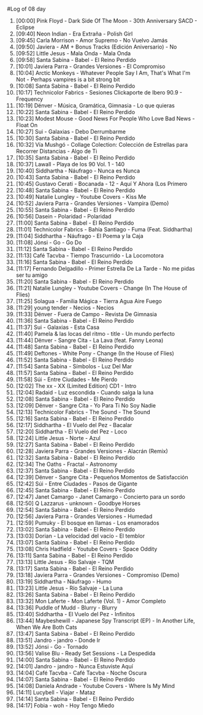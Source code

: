 #Log of 08 day

1. [00:00] Pink Floyd - Dark Side Of The Moon - 30th Anniversary SACD - Eclipse
1. [09:40] Neon Indian - Era Extraña - Polish Girl
1. [09:45] Carla Morrison - Amor Supremo - No Vuelvo Jamás
1. [09:50] Javiera - AM + Bonus Tracks (Edición Aniversario) - No
1. [09:52] Little Jesus - Mala Onda - Mala Onda
1. [09:58] Santa Sabina - Babel - El Reino Perdido
1. [10:01] Javiera Parra - Grandes Versiones - El Compromiso
1. [10:04] Arctic Monkeys - Whatever People Say I Am, That's What I'm Not - Perhaps vampires is a bit strong bit
1. [10:08] Santa Sabina - Babel - El Reino Perdido
1. [10:17] Technicolor Fabrics - Sesiones Clickaporte de Ibero 90.9 - Frequency
1. [10:19] Dënver - Música, Gramática, Gimnasia - Lo que quieras
1. [10:22] Santa Sabina - Babel - El Reino Perdido
1. [10:23] Modest Mouse - Good News For People Who Love Bad News - Float On
1. [10:27] Sui - Galaxias - Debo Derrumbarme
1. [10:30] Santa Sabina - Babel - El Reino Perdido
1. [10:32] Vía Mushgó - Collage Colection: Colección de Estrellas para Recorrer Distancias - Algo de Ti
1. [10:35] Santa Sabina - Babel - El Reino Perdido
1. [10:37] Lawall - Playa de los 90 Vol. 1 - 140
1. [10:40] Siddhartha - Náufrago - Nunca es Nunca
1. [10:43] Santa Sabina - Babel - El Reino Perdido
1. [10:45] Gustavo Cerati - Bocanada - 12 - Aquí Y Ahora (Los Primero
1. [10:48] Santa Sabina - Babel - El Reino Perdido
1. [10:49] Natalie Lungley - Youtube Covers - Kiss Me
1. [10:52] Javiera Parra - Grandes Versiones - Vampira (Demo)
1. [10:55] Santa Sabina - Babel - El Reino Perdido
1. [10:56] Dasein - Polaridad - Polaridad
1. [11:00] Santa Sabina - Babel - El Reino Perdido
1. [11:01] Technicolor Fabrics - Bahía Santiago - Fuma (Feat. Siddhartha)
1. [11:04] Siddhartha - Náufrago - El Poema y la Caja
1. [11:08] Jónsi - Go - Go Do
1. [11:12] Santa Sabina - Babel - El Reino Perdido
1. [11:13] Café Tacvba - Tiempo Trascurrido - La Locomotora
1. [11:16] Santa Sabina - Babel - El Reino Perdido
1. [11:17] Fernando Delgadillo - Primer Estrella De La Tarde - No me pidas ser tu amigo
1. [11:20] Santa Sabina - Babel - El Reino Perdido
1. [11:21] Natalie Lungley - Youtube Covers - Change (In The House of Flies)
1. [11:25] Solagua - Familia Mágica - Tierra Agua Aire Fuego
1. [11:29] young tender - Necios - Necios
1. [11:33] Dënver - Fuera de Campo - Revista De Gimnasia
1. [11:36] Santa Sabina - Babel - El Reino Perdido
1. [11:37] Sui - Galaxias - Esta Casa
1. [11:40] Pamela & las locas del ritmo - title - Un mundo perfecto
1. [11:44] Dënver - Sangre Cita - La Lava (feat. Fanny Leona)
1. [11:48] Santa Sabina - Babel - El Reino Perdido
1. [11:49] Deftones - White Pony - Change (In the House of Flies)
1. [11:52] Santa Sabina - Babel - El Reino Perdido
1. [11:54] Santa Sabina - Símbolos - Luz Del Mar
1. [11:57] Santa Sabina - Babel - El Reino Perdido
1. [11:58] Súi - Entre Ciudades - Me Pierdo
1. [12:02] The xx - XX (Limited Edition) CD1 - Intro
1. [12:04] Radaid - Luz escondida - Cuando salga la luna
1. [12:08] Santa Sabina - Babel - El Reino Perdido
1. [12:09] Dënver - Sangre Cita - Yo Para Ti No Soy Nadie
1. [12:13] Technicolor Fabrics - The Sound - The Sound
1. [12:16] Santa Sabina - Babel - El Reino Perdido
1. [12:17] Siddhartha - El Vuelo del Pez - Bacalar
1. [12:20] Siddhartha - El Vuelo del Pez - Loco
1. [12:24] Little Jesus - Norte - Azul
1. [12:27] Santa Sabina - Babel - El Reino Perdido
1. [12:28] Javiera Parra - Grandes Versiones - Alacrán (Remix)
1. [12:32] Santa Sabina - Babel - El Reino Perdido
1. [12:34] The Oaths - Fractal - Astronomy
1. [12:37] Santa Sabina - Babel - El Reino Perdido
1. [12:39] Dënver - Sangre Cita - Pequeños Momentos de Satisfacción
1. [12:42] Súi - Entre Ciudades - Pasos de Gigante
1. [12:45] Santa Sabina - Babel - El Reino Perdido
1. [12:47] Janet Camargo - Janet Camargo - Concierto para un sordo
1. [12:50] Q Lazzarus - unknown - Goodbye Horses
1. [12:54] Santa Sabina - Babel - El Reino Perdido
1. [12:56] Javiera Parra - Grandes Versiones - Humedad
1. [12:59] Pumuky - El bosque en llamas - Los enamorados
1. [13:02] Santa Sabina - Babel - El Reino Perdido
1. [13:03] Dorian - La velocidad del vacío - El temblor
1. [13:07] Santa Sabina - Babel - El Reino Perdido
1. [13:08] Chris Hadfield - Youtube Covers - Space Oddity
1. [13:11] Santa Sabina - Babel - El Reino Perdido
1. [13:13] Little Jesus - Río Salvaje - TQM
1. [13:17] Santa Sabina - Babel - El Reino Perdido
1. [13:18] Javiera Parra - Grandes Versiones - Compromiso (Demo)
1. [13:19] Siddhartha - Náufrago - Humo
1. [13:23] Little Jesus - Río Salvaje - La Luna
1. [13:26] Santa Sabina - Babel - El Reino Perdido
1. [13:32] Mon Laferte - Mon Laferte (Vol. 1) - Amor Completo
1. [13:36] Puddle of Mudd - Blurry - Blurry
1. [13:40] Siddhartha - El Vuelo del Pez - Infinitos
1. [13:44] Maybeshewill - Japanese Spy Transcript (EP) - In Another Life, When We Are Both Cats
1. [13:47] Santa Sabina - Babel - El Reino Perdido
1. [13:51] Jandro - jandro - Donde Ir
1. [13:52] Jónsi - Go - Tornado
1. [13:56] Valise Blu - Ready Set Sessions - La Despedida
1. [14:00] Santa Sabina - Babel - El Reino Perdido
1. [14:01] Jandro - jandro - Nunca Estuviste Aquí
1. [14:04] Café Tacvba - Café Tacvba - Noche Oscura
1. [14:07] Santa Sabina - Babel - El Reino Perdido
1. [14:08] Daniela Andrade - Youtube Covers - Where Is My Mind
1. [14:11] Lucybell - Viajar - Mataz
1. [14:14] Santa Sabina - Babel - El Reino Perdido
1. [14:17] Fobia - woh - Hoy Tengo Miedo
